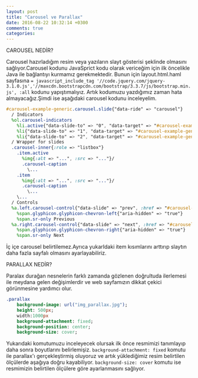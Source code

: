 ```yaml
---
layout: post
title: "Carousel ve Parallax"
date: 2016-08-22 10:32:14 +0300
comments: true
categories: 
---
```



   CAROUSEL NEDİR?
   
   Carousel hazırladığım resim veya yazıların slayt gösterisi şeklinde olmasını sağlıyor.Carousel kodunu JavaSprict kodu olarak vericeğim için ilk öncelikle Java ile bağlantıyı kurmamız gerekmektedir.
   Bunun için layout.html.haml sayfasına `= javascript_include_tag '//code.jquery.com/jquery-3.1.0.js','//maxcdn.bootstrapcdn.com/bootstrap/3.3.7/js/bootstrap.min.js', :all` kodunu yapıştımalıyız.
   Artık kodumuzu yazdığımız zaman hata almayacağız.Şimdi ise aşağıdaki carousel kodunu inceleyelim.
   
   ``` sass
   #carousel-example-generic.carousel.slide{"data-ride" => "carousel"}
     / Indicators
     %ol.carousel-indicators
       %li.active{"data-slide-to" => "0", "data-target" => "#carousel-example-generic"}
       %li{"data-slide-to" => "1", "data-target" => "#carousel-example-generic"}
       %li{"data-slide-to" => "2", "data-target" => "#carousel-example-generic"}
     / Wrapper for slides
     .carousel-inner{:role => "listbox"}
       .item.active
         %img{:alt => "...", :src => "..."}/
         .carousel-caption
           \...
       .item
         %img{:alt => "...", :src => "..."}/
         .carousel-caption
           \...
       \...
     / Controls
     %a.left.carousel-control{"data-slide" => "prev", :href => "#carousel-example-generic", :role => "button"}
       %span.glyphicon.glyphicon-chevron-left{"aria-hidden" => "true"}
       %span.sr-only Previous
     %a.right.carousel-control{"data-slide" => "next", :href => "#carousel-example-generic", :role => "button"}
       %span.glyphicon.glyphicon-chevron-right{"aria-hidden" => "true"}
       %span.sr-only Next
   ```
   
   
   İç içe carousel belirtilemez.Ayrıca yukarIdaki item kısımlarını arttırıp slaytın daha fazla sayfalı olmasını ayarlayabiliriz.
   
   PARALLAX NEDİR?
    
   Paralax durağan nesnelerin farklı zamanda gözlenen doğrultuda ilerlemesi ile meydana gelen değişimlerdir ve web sayfamızın dikkat çekici görünmesine yardımcı olur.
   
   ``` sass
   .parallax 
       background-image: url("img_parallax.jpg");
       height: 500px;
       width:1000px
       background-attachment: fixed;
       background-position: center;
       background-size: cover;
   ```
   
   Yukarıdaki komutumuzu inceleyecek olursak ilk önce resmimizi tanımlayıp daha sonra boyutlarını belirlemişiz. `background-attachment: fixed` komutu ile parallax'ı gerçekleştirmiş oluyoruz ve artık yüklediğimiz resim belirtilen ölçülerde aşağıya doğru kayabiliyor.
   `background-size: cover` komutu ise resmimizin belirtilen ölçülere göre ayarlanmasını sağlıyor.
   
   
